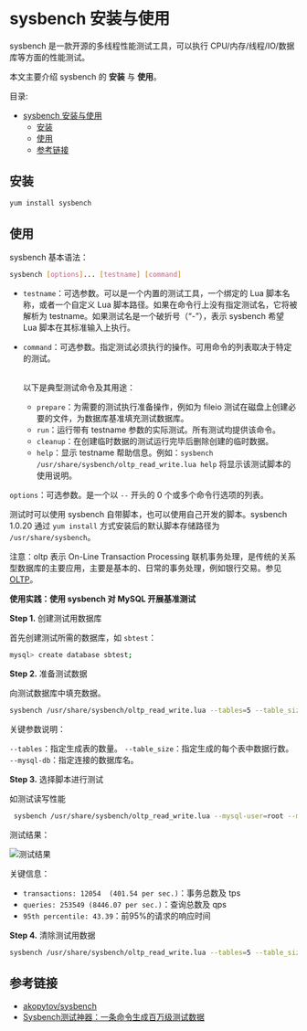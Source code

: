 # sysbench 安装与使用

sysbench 是一款开源的多线程性能测试工具，可以执行 CPU/内存/线程/IO/数据库等方面的性能测试。

本文主要介绍 sysbench 的 **安装** 与 **使用**。

目录:

- [sysbench 安装与使用](#sysbench-安装与使用)
  - [安装](#安装)
  - [使用](#使用)
  - [参考链接](#参考链接)

## 安装

```bash
yum install sysbench
```

## 使用

sysbench 基本语法：

```bash
sysbench [options]... [testname] [command] 
```

* `testname`：可选参数。可以是一个内置的测试工具，一个绑定的 Lua 脚本名称，或者一个自定义 Lua 脚本路径。如果在命令行上没有指定测试名，它将被解析为 testname。如果测试名是一个破折号（“-”），表示 sysbench 希望 Lua 脚本在其标准输入上执行。
* `command`：可选参数。指定测试必须执行的操作。可用命令的列表取决于特定的测试。
  
  <br>以下是典型测试命令及其用途：
  <br>
  * `prepare`：为需要的测试执行准备操作，例如为 fileio 测试在磁盘上创建必要的文件，为数据库基准填充测试数据库。
  * `run`：运行带有 testname 参数的实际测试。所有测试均提供该命令。
  * `cleanup`：在创建临时数据的测试运行完毕后删除创建的临时数据。
  * `help`：显示 testname 帮助信息。例如：`sysbench /usr/share/sysbench/oltp_read_write.lua help` 将显示该测试脚本的使用说明。


`options`：可选参数。是一个以 `--` 开头的 0 个或多个命令行选项的列表。

测试时可以使用 sysbench 自带脚本，也可以使用自己开发的脚本。sysbench 1.0.20 通过 `yum install` 方式安装后的默认脚本存储路径为 `/usr/share/sysbench`。

注意：oltp 表示 On-Line Transaction Processing 联机事务处理，是传统的关系型数据库的主要应用，主要是基本的、日常的事务处理，例如银行交易。参见 [OLTP](https://baike.baidu.com/item/OLTP)。

**使用实践：使用 sysbench 对 MySQL 开展基准测试**

**Step 1.** 创建测试用数据库

首先创建测试所需的数据库，如 `sbtest`：

```bash
mysql> create database sbtest;
```

**Step 2.** 准备测试数据

向测试数据库中填充数据。

```bash
sysbench /usr/share/sysbench/oltp_read_write.lua --tables=5 --table_size=100 --mysql-user=root --mysql-password=MyNewPass4! --mysql-host=localhost --mysql-port=3306 --mysql-db=sbtest prepare
```

关键参数说明：

`--tables`：指定生成表的数量。
`--table_size`：指定生成的每个表中数据行数。
`--mysql-db`：指定连接的数据库名。

**Step 3.** 选择脚本进行测试

如测试读写性能

```bash
 sysbench /usr/share/sysbench/oltp_read_write.lua --mysql-user=root --mysql-password=MyNewPass4! --mysql-host=localhost --mysql-port=3306 --mysql-db=sbtest --tables=5 --table_size=100 --threads=10 --time=30 --report-interval=3 run
```

测试结果：

![测试结果](https://i.loli.net/2021/04/19/dpy8N3acCiE5uqg.png)

关键信息：

* `transactions: 12054  (401.54 per sec.)`：事务总数及 tps
* `queries: 253549 (8446.07 per sec.)`：查询总数及 qps
* `95th percentile: 43.39`：前95%的请求的响应时间

**Step 4.** 清除测试用数据

```bash
sysbench /usr/share/sysbench/oltp_read_write.lua --tables=5 --table_size=100 --mysql-user=root --mysql-password=MyNewPass4! --mysql-host=localhost --mysql-port=3306 --mysql-db=sbtest cleanup
```

## 参考链接

* [akopytov/sysbench](https://github.com/akopytov/sysbench)
* [Sysbench测试神器：一条命令生成百万级测试数据](https://my.oschina.net/u/4579562/blog/4692263)
